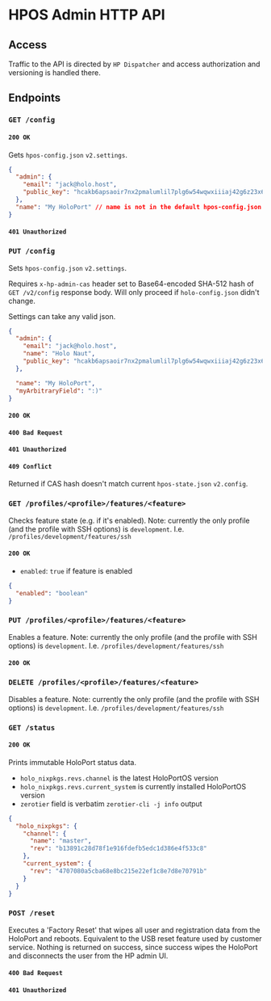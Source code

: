 # HPOS Admin HTTP API

## Access

Traffic to the API is directed by `HP Dispatcher` and access authorization and versioning is handled there.

## Endpoints

### `GET /config`

#### `200 OK`

Gets `hpos-config.json` `v2.settings`.

```json
{
  "admin": {
    "email": "jack@holo.host",
    "public_key": "hcakb6apsaoir7nx2pmalumlil7plg6w54wqwxiiiaj42g6z23x6jc6iepwfel4"
  },
  "name": "My HoloPort" // name is not in the default hpos-config.json file but can be added via PUT endpoint
}
```

#### `401 Unauthorized`

### `PUT /config`

Sets `hpos-config.json` `v2.settings`.

Requires `x-hp-admin-cas` header set to Base64-encoded SHA-512 hash of `GET /v2/config` response body. Will only proceed if `holo-config.json` didn't
change.

Settings can take any valid json.

```json
{
  "admin": {
    "email": "jack@holo.host",
    "name": "Holo Naut",
    "public_key": "hcakb6apsaoir7nx2pmalumlil7plg6w54wqwxiiiaj42g6z23x6jc6iepwfel4"
  },

  "name": "My HoloPort",
  "myArbitraryField": ":)"
}
```

#### `200 OK`

#### `400 Bad Request`

#### `401 Unauthorized`

#### `409 Conflict`

Returned if CAS hash doesn't match current `hpos-state.json` `v2.config`.

### `GET /profiles/<profile>/features/<feature>`

Checks feature state (e.g. if it's enabled).
Note: currently the only profile (and the profile with SSH options) is `development`. I.e. `/profiles/development/features/ssh`

#### `200 OK`

- `enabled`: `true` if feature is enabled

```json
{
  "enabled": "boolean"
}
```

### `PUT /profiles/<profile>/features/<feature>`

Enables a feature.
Note: currently the only profile (and the profile with SSH options) is `development`. I.e. `/profiles/development/features/ssh`

#### `200 OK`

### `DELETE /profiles/<profile>/features/<feature>`

Disables a feature.
Note: currently the only profile (and the profile with SSH options) is `development`. I.e. `/profiles/development/features/ssh`

### `GET /status`

#### `200 OK`

Prints immutable HoloPort status data.

- `holo_nixpkgs.revs.channel` is the latest HoloPortOS version
- `holo_nixpkgs.revs.current_system` is currently installed HoloPortOS version
- `zerotier` field is verbatim `zerotier-cli -j info` output

```json
{
  "holo_nixpkgs": {
    "channel": {
      "name": "master",
      "rev": "b13891c28d78f1e916fdefb5edc1d386e4f533c8"
    },
    "current_system": {
      "rev": "4707080a5cba68e8bc215e22ef1c8e7d8e70791b"
    }
  }
}
```

### `POST /reset`

Executes a 'Factory Reset' that wipes all user and registration data from the HoloPort and reboots. Equivalent to the USB reset feature used by customer service.
Nothing is returned on success, since success wipes the HoloPort and disconnects the user from the HP admin UI.

#### `400 Bad Request`

#### `401 Unauthorized`
